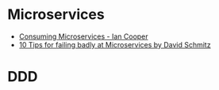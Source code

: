 # Microservices
* [Consuming Microservices - Ian Cooper](https://www.youtube.com/watch?v=Ur15yeiDXYI)
* [10 Tips for failing badly at Microservices by David Schmitz](https://www.youtube.com/watch?v=X0tjziAQfNQ)

# DDD
